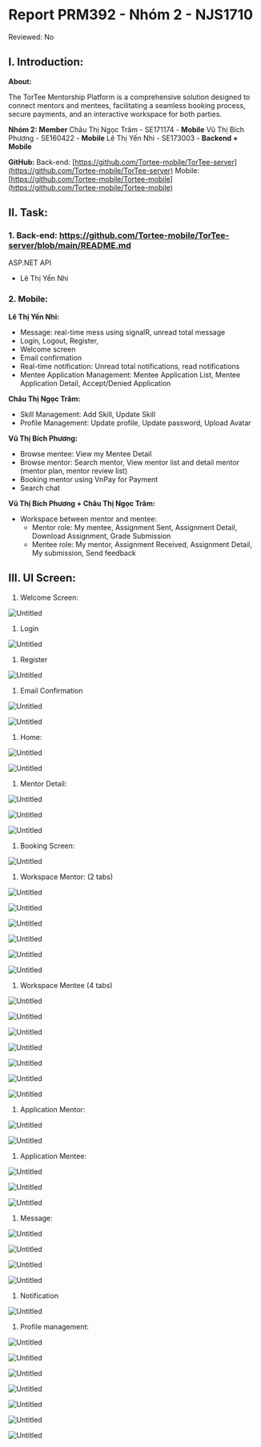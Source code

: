 # Report PRM392 - Nhóm 2 - NJS1710

Reviewed: No

## I. Introduction:

**About:**

The TorTee Mentorship Platform is a comprehensive solution designed to connect mentors and mentees, facilitating a seamless booking process, secure payments, and an interactive workspace for both parties.

**Nhóm 2: Member**
Châu Thị Ngọc Trâm - SE171174 - **Mobile**
Vũ Thị Bích Phương - SE160422 - **Mobile**
Lê Thị Yến Nhi - SE173003 - **Backend + Mobile**

**GitHub:**
Back-end: [https://github.com/Tortee-mobile/TorTee-server](https://github.com/Tortee-mobile/TorTee-server)
Mobile: [https://github.com/Tortee-mobile/Tortee-mobile](https://github.com/Tortee-mobile/Tortee-mobile)

## **II. Task:**

### 1. Back-end: https://github.com/Tortee-mobile/TorTee-server/blob/main/README.md

ASP.NET API

- Lê Thị Yến Nhi

### 2. Mobile:

**Lê Thị Yến Nhi:**

- Message: real-time mess using signalR, unread total message
- Login, Logout, Register,
- Welcome screen
- Email confirmation
- Real-time notification: Unread total notifications, read notifications
- Mentee Application Management: Mentee Application List, Mentee Application Detail, Accept/Denied Application

**Châu Thị Ngọc Trâm:**

- Skill Management: Add Skill, Update Skill
- Profile Management: Update profile, Update password, Upload Avatar

**Vũ Thị Bích Phương:**

- Browse mentee:  View my Mentee Detail
- Browse mentor: Search mentor, View mentor list and detail mentor (mentor plan, mentor review list)
- Booking mentor using VnPay for Payment
- Search chat

**Vũ Thị Bích Phương + Châu Thị Ngọc Trâm:**

- Workspace between mentor and mentee:
    - Mentor role: My mentee, Assignment Sent, Assignment Detail, Download Assignment, Grade Submission
    - Mentee role: My mentor, Assignment Received, Assignment Detail, My submission, Send feedback

## III. UI Screen:

1. Welcome Screen:

![Untitled](Report%20PRM392%20-%20Nho%CC%81m%202%20-%20NJS1710%20baef5db18f304ad99b4a8dd83b028b36/Untitled.png)

1. Login

![Untitled](Report%20PRM392%20-%20Nho%CC%81m%202%20-%20NJS1710%20baef5db18f304ad99b4a8dd83b028b36/Untitled%201.png)

1. Register

![Untitled](Report%20PRM392%20-%20Nho%CC%81m%202%20-%20NJS1710%20baef5db18f304ad99b4a8dd83b028b36/Untitled%202.png)

1. Email Confirmation

![Untitled](Report%20PRM392%20-%20Nho%CC%81m%202%20-%20NJS1710%20baef5db18f304ad99b4a8dd83b028b36/Untitled%203.png)

![Untitled](Report%20PRM392%20-%20Nho%CC%81m%202%20-%20NJS1710%20baef5db18f304ad99b4a8dd83b028b36/Untitled%204.png)

1. Home:

![Untitled](Report%20PRM392%20-%20Nho%CC%81m%202%20-%20NJS1710%20baef5db18f304ad99b4a8dd83b028b36/Untitled%205.png)

![Untitled](Report%20PRM392%20-%20Nho%CC%81m%202%20-%20NJS1710%20baef5db18f304ad99b4a8dd83b028b36/Untitled%206.png)

1. Mentor Detail:

![Untitled](Report%20PRM392%20-%20Nho%CC%81m%202%20-%20NJS1710%20baef5db18f304ad99b4a8dd83b028b36/Untitled%207.png)

![Untitled](Report%20PRM392%20-%20Nho%CC%81m%202%20-%20NJS1710%20baef5db18f304ad99b4a8dd83b028b36/Untitled%208.png)

![Untitled](Report%20PRM392%20-%20Nho%CC%81m%202%20-%20NJS1710%20baef5db18f304ad99b4a8dd83b028b36/Untitled%209.png)

1. Booking Screen:

![Untitled](Report%20PRM392%20-%20Nho%CC%81m%202%20-%20NJS1710%20baef5db18f304ad99b4a8dd83b028b36/Untitled%2010.png)

1. Workspace Mentor: (2 tabs)

![Untitled](Report%20PRM392%20-%20Nho%CC%81m%202%20-%20NJS1710%20baef5db18f304ad99b4a8dd83b028b36/Untitled%2011.png)

![Untitled](Report%20PRM392%20-%20Nho%CC%81m%202%20-%20NJS1710%20baef5db18f304ad99b4a8dd83b028b36/Untitled%2012.png)

![Untitled](Report%20PRM392%20-%20Nho%CC%81m%202%20-%20NJS1710%20baef5db18f304ad99b4a8dd83b028b36/Untitled%2013.png)

![Untitled](Report%20PRM392%20-%20Nho%CC%81m%202%20-%20NJS1710%20baef5db18f304ad99b4a8dd83b028b36/Untitled%2014.png)

![Untitled](Report%20PRM392%20-%20Nho%CC%81m%202%20-%20NJS1710%20baef5db18f304ad99b4a8dd83b028b36/Untitled%2015.png)

![Untitled](Report%20PRM392%20-%20Nho%CC%81m%202%20-%20NJS1710%20baef5db18f304ad99b4a8dd83b028b36/Untitled%2016.png)

1. Workspace Mentee (4 tabs)

![Untitled](Report%20PRM392%20-%20Nho%CC%81m%202%20-%20NJS1710%20baef5db18f304ad99b4a8dd83b028b36/Untitled%2017.png)

![Untitled](Report%20PRM392%20-%20Nho%CC%81m%202%20-%20NJS1710%20baef5db18f304ad99b4a8dd83b028b36/Untitled%2018.png)

![Untitled](Report%20PRM392%20-%20Nho%CC%81m%202%20-%20NJS1710%20baef5db18f304ad99b4a8dd83b028b36/Untitled%2019.png)

![Untitled](Report%20PRM392%20-%20Nho%CC%81m%202%20-%20NJS1710%20baef5db18f304ad99b4a8dd83b028b36/Untitled%2020.png)

![Untitled](Report%20PRM392%20-%20Nho%CC%81m%202%20-%20NJS1710%20baef5db18f304ad99b4a8dd83b028b36/Untitled%2021.png)

![Untitled](Report%20PRM392%20-%20Nho%CC%81m%202%20-%20NJS1710%20baef5db18f304ad99b4a8dd83b028b36/Untitled%2022.png)

![Untitled](Report%20PRM392%20-%20Nho%CC%81m%202%20-%20NJS1710%20baef5db18f304ad99b4a8dd83b028b36/Untitled%2023.png)

1. Application Mentor:

![Untitled](Report%20PRM392%20-%20Nho%CC%81m%202%20-%20NJS1710%20baef5db18f304ad99b4a8dd83b028b36/Untitled%2024.png)

![Untitled](Report%20PRM392%20-%20Nho%CC%81m%202%20-%20NJS1710%20baef5db18f304ad99b4a8dd83b028b36/Untitled%2025.png)

1. Application Mentee:

![Untitled](Report%20PRM392%20-%20Nho%CC%81m%202%20-%20NJS1710%20baef5db18f304ad99b4a8dd83b028b36/Untitled%2026.png)

![Untitled](Report%20PRM392%20-%20Nho%CC%81m%202%20-%20NJS1710%20baef5db18f304ad99b4a8dd83b028b36/Untitled%2027.png)

![Untitled](Report%20PRM392%20-%20Nho%CC%81m%202%20-%20NJS1710%20baef5db18f304ad99b4a8dd83b028b36/Untitled%2028.png)

1. Message:

![Untitled](Report%20PRM392%20-%20Nho%CC%81m%202%20-%20NJS1710%20baef5db18f304ad99b4a8dd83b028b36/Untitled%2029.png)

![Untitled](Report%20PRM392%20-%20Nho%CC%81m%202%20-%20NJS1710%20baef5db18f304ad99b4a8dd83b028b36/Untitled%2030.png)

![Untitled](Report%20PRM392%20-%20Nho%CC%81m%202%20-%20NJS1710%20baef5db18f304ad99b4a8dd83b028b36/Untitled%2031.png)

![Untitled](Report%20PRM392%20-%20Nho%CC%81m%202%20-%20NJS1710%20baef5db18f304ad99b4a8dd83b028b36/Untitled%2032.png)

1. Notification

![Untitled](Report%20PRM392%20-%20Nho%CC%81m%202%20-%20NJS1710%20baef5db18f304ad99b4a8dd83b028b36/Untitled%2033.png)

1. Profile management:

![Untitled](Report%20PRM392%20-%20Nho%CC%81m%202%20-%20NJS1710%20baef5db18f304ad99b4a8dd83b028b36/Untitled%2034.png)

![Untitled](Report%20PRM392%20-%20Nho%CC%81m%202%20-%20NJS1710%20baef5db18f304ad99b4a8dd83b028b36/Untitled%2035.png)

![Untitled](Report%20PRM392%20-%20Nho%CC%81m%202%20-%20NJS1710%20baef5db18f304ad99b4a8dd83b028b36/Untitled%2036.png)

![Untitled](Report%20PRM392%20-%20Nho%CC%81m%202%20-%20NJS1710%20baef5db18f304ad99b4a8dd83b028b36/Untitled%2037.png)

![Untitled](Report%20PRM392%20-%20Nho%CC%81m%202%20-%20NJS1710%20baef5db18f304ad99b4a8dd83b028b36/Untitled%2038.png)

![Untitled](Report%20PRM392%20-%20Nho%CC%81m%202%20-%20NJS1710%20baef5db18f304ad99b4a8dd83b028b36/Untitled%2039.png)

![Untitled](Report%20PRM392%20-%20Nho%CC%81m%202%20-%20NJS1710%20baef5db18f304ad99b4a8dd83b028b36/Untitled%2040.png)